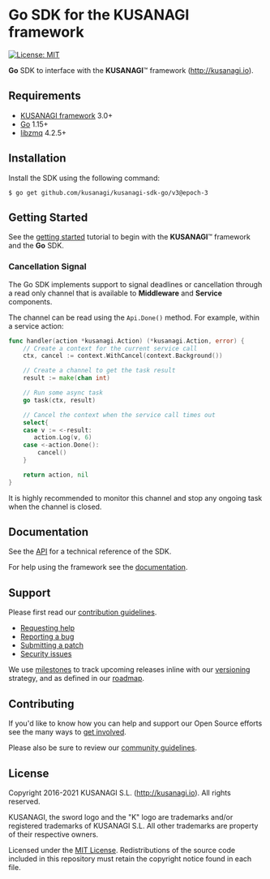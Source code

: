 Go SDK for the KUSANAGI framework
=================================

[![License: MIT](https://img.shields.io/badge/License-MIT-blue.svg)](https://opensource.org/licenses/MIT)

**Go** SDK to interface with the **KUSANAGI**™ framework (http://kusanagi.io).

Requirements
------------

* [KUSANAGI framework](http://kusanagi.io) 3.0+
* [Go](https://golang.org/dl/) 1.15+
* [libzmq](http://zeromq.org/intro:get-the-software) 4.2.5+

Installation
------------

Install the SDK using the following command:

```
$ go get github.com/kusanagi/kusanagi-sdk-go/v3@epoch-3
```

Getting Started
---------------

See the [getting started](http://kusanagi.io/docs/getting-started) tutorial to begin with the **KUSANAGI**™ framework and the **Go** SDK.

### Cancellation Signal

The Go SDK implements support to signal deadlines or cancellation through a read only channel that is available to **Middleware** and **Service** components.

The channel can be read using the `Api.Done()` method. For example, within a service action:

```go
func handler(action *kusanagi.Action) (*kusanagi.Action, error) {
    // Create a context for the current service call
    ctx, cancel := context.WithCancel(context.Background())

    // Create a channel to get the task result
    result := make(chan int)

    // Run some async task
    go task(ctx, result)

    // Cancel the context when the service call times out
    select{
    case v := <-result:
       action.Log(v, 6)
    case <-action.Done():
        cancel()
    }

    return action, nil
}
```

It is highly recommended to monitor this channel and stop any ongoing task when the channel is closed.

Documentation
-------------

See the [API](http://kusanagi.io/docs/sdk) for a technical reference of the SDK.

For help using the framework see the [documentation](http://kusanagi.io/docs).

Support
-------

Please first read our [contribution guidelines](http://kusanagi.io/open-source/contributing).

* [Requesting help](http://kusanagi.io/open-source/help)
* [Reporting a bug](http://kusanagi.io/open-source/bug)
* [Submitting a patch](http://kusanagi.io/open-source/patch)
* [Security issues](http://kusanagi.io/open-source/security)

We use [milestones](https://github.com/kusanagi/kusanagi-sdk-go/milestones) to track upcoming releases inline with our [versioning](http://kusanagi.io/open-source/roadmap#versioning) strategy, and as defined in our [roadmap](http://kusanagi.io/open-source/roadmap).

Contributing
------------

If you'd like to know how you can help and support our Open Source efforts see the many ways to [get involved](http://kusanagi.io/open-source).

Please also be sure to review our [community guidelines](http://kusanagi.io/open-source/conduct).

License
-------

Copyright 2016-2021 KUSANAGI S.L. (http://kusanagi.io). All rights reserved.

KUSANAGI, the sword logo and the "K" logo are trademarks and/or registered trademarks of KUSANAGI S.L. All other trademarks are property of their respective owners.

Licensed under the [MIT License](https://opensource.org/licenses/MIT). Redistributions of the source code included in this repository must retain the copyright notice found in each file.
